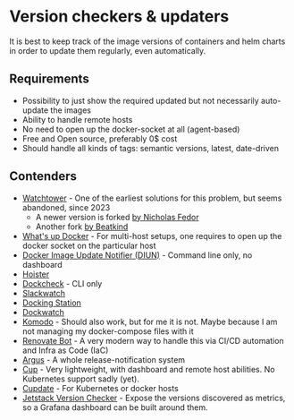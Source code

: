 # Version checkers & updaters

It is best to keep track of the image versions of containers and helm charts in order to update them regularly, even automatically.

## Requirements

- Possibility to just show the required updated but not necessarily auto-update the images
- Ability to handle remote hosts
- No need to open up the docker-socket at all (agent-based)
- Free and Open source, preferably 0$ cost
- Should handle all kinds of tags: semantic versions, latest, date-driven

## Contenders

- [Watchtower](https://github.com/containrrr/watchtower) - One of the earliest solutions for this problem, but seems abandoned, since 2023
  - A newer version is forked [by Nicholas Fedor](https://github.com/nicholas-fedor/watchtower)
  - Another fork [by Beatkind](https://github.com/beatkind/watchtower)
- [What's up Docker](https://getwud.github.io/wud/#/) - For multi-host setups, one requires to open up the docker socket on the particular host
- [Docker Image Update Notifier (DIUN)](https://crazymax.dev/diun/) - Command line only, no dashboard
- [Hoister](https://github.com/HerrMuellerluedenscheid/hoister)
- [Dockcheck](https://github.com/mag37/dockcheck) - CLI only
- [Slackwatch](https://github.com/mag37/dockcheck)
- [Docking Station](https://github.com/LooLzzz/docking-station)
- [Dockwatch](https://github.com/Notifiarr/dockwatch)
- [Komodo](https://komo.do/) - Should also work, but for me it is not. Maybe because I am not managing my docker-compose files with it
- [Renovate Bot](https://docs.renovatebot.com/) - A very modern way to handle this via CI/CD automation and Infra as Code (IaC)
- [Argus](https://github.com/release-argus/Argus) - A whole release-notification system
- [Cup](https://cup.sergi0g.dev/docs) - Very lightweight, with dashboard and remote host abilities. No Kubernetes support sadly (yet).
- [Cupdate](https://github.com/AlexGustafsson/cupdate) - For Kubernetes or docker hosts
- [Jetstack Version Checker](https://github.com/jetstack/version-checker) - Expose the versions discovered as metrics, so a Grafana dashboard can be built around them.
